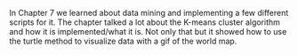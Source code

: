 In Chapter 7 we learned about data mining and implementing a few different scripts for it. The chapter talked a lot about the K-means cluster algorithm and how it is implemented/what it is. Not only that but it showed how to use the turtle method to visualize data with a gif of the world map.

